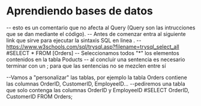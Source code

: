 # Aprendiendo bases de datos
-- esto es un comentario que no afecta al Query (Query son las intrucciones que se dan mediante el código).
-- Antes de comenzar entra al siguiente link que sirve para ejecutar la sintaxis SQL en linea .
--https://www.w3schools.com/sql/trysql.asp?filename=trysql_select_all 
#SELECT * FROM [Orders]
-- Seleccionamos todos "*" los elementos contenidos en la tabla Poducts
-- al concluir una sentencia es necesario terminar con un ; para que las sentencias no se mezclen entre sí


--Vamos a "personalizar" las tablas, por ejemplo la tabla Orders contiene las columnas OrderID, CustomerID, EmployeeID...
--pediremos una tabla  que solo contenga las columnas OrderID y EmployeeID
#SELECT  OrderID, CustomerID FROM Orders;
